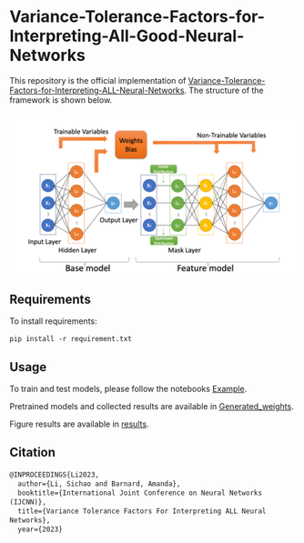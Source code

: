 # Variance-Tolerance-Factors-for-Interpreting-All-Good-Neural-Networks

This repository is the official implementation of [Variance-Tolerance-Factors-for-Interpreting-ALL-Neural-Networks](https://arxiv.org/abs/2209.13858).
The structure of the framework is shown below. 

![structure](./results/structure.png)

## Requirements

To install requirements:

```setup
pip install -r requirement.txt
```

## Usage

To train and test models, please follow the notebooks [Example](Example.ipynb).

Pretrained models and collected results are available in [Generated_weights](./Generated_weights).

Figure results are available in [results](./results).

## Citation

```
@INPROCEEDINGS{Li2023,
  author={Li, Sichao and Barnard, Amanda},
  booktitle={International Joint Conference on Neural Networks (IJCNN)}, 
  title={Variance Tolerance Factors For Interpreting ALL Neural Networks}, 
  year={2023}
```



